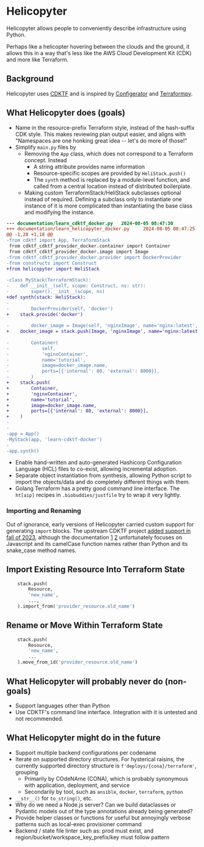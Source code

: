 # Helicopyter

Helicopyter allows people to conveniently describe infrastructure using Python.

Perhaps like a helicopter hovering between the clouds and the ground, it allows this in a way that's
less like the AWS Cloud Development Kit (CDK) and more like Terraform.

## Background
Helicopyter uses [CDKTF](https://github.com/hashicorp/terraform-cdk) and is inspired by
[Configerator](https://research.facebook.com/file/877841159827226/holistic-configuration-management-at-facebook.pdf) and
[Terraformpy](https://github.com/NerdWalletOSS/terraformpy).

## What Helicopyter does (goals)
- Name in the resource-prefix Terraform style, instead of the hash-suffix CDK style. This makes
  reviewing plan output easier, and aligns with "Namespaces are one honking great idea -- let's do
  more of those!"
- Simplify `main.py` files by
    * Removing the `App` class, which does not correspond to a Terraform concept. Instead
        - A string attribute provides name information
        - Resource-specific scopes are provided by `HeliStack.push()`
        - The `synth` method is replaced by a module-level function, and called from a central
          location instead of distributed boilerplate.
    * Making custom TerraformStack/HeliStack subclasses optional instead of required. Defining a
      subclass only to instantiate one instance of it is more complicated than instantiating the
      base class and modifying the instance.
```diff
--- documentation/learn_cdktf_docker.py   2024-08-05 08:47:30
+++ documentation/learn_helicopyter_docker.py     2024-08-05 08:47:25
@@ -1,28 +1,18 @@
-from cdktf import App, TerraformStack
 from cdktf_cdktf_provider_docker.container import Container
 from cdktf_cdktf_provider_docker.image import Image
-from cdktf_cdktf_provider_docker.provider import DockerProvider
-from constructs import Construct
+from helicopyter import HeliStack
 
-class MyStack(TerraformStack):
-    def __init__(self, scope: Construct, ns: str):
-        super().__init__(scope, ns)
+def synth(stack: HeliStack):
- 
-        DockerProvider(self, 'docker')
+    stack.provide('docker')
 
-        docker_image = Image(self, 'nginxImage', name='nginx:latest', keep_locally=False)
+    docker_image = stack.push(Image, 'nginxImage', name='nginx:latest', keep_locally=False)
 
-        Container(
-            self,
-            'nginxContainer',
-            name='tutorial',
-            image=docker_image.name,
-            ports=[{'internal': 80, 'external': 8000}],
-        )
+    stack.push(
+        Container,
+        'nginxContainer',
+        name='tutorial',
+        image=docker_image.name,
+        ports=[{'internal': 80, 'external': 8000}],
+    )
-
-
-app = App()
-MyStack(app, 'learn-cdktf-docker')
-
-app.synth()
```
- Enable hand-written and auto-generated Hashicorp Configuration Language (HCL) files to
  co-exist, allowing incremental adoption.
- Separate object instantiation from synthesis, allowing Python script to import the objects/data
  and do completely different things with them.
- Golang Terraform has a pretty good command line interface. The `ht[aip]` recipes in
  `.biobuddies/justfile` try to wrap it very lightly.

### Importing and Renaming
Out of ignorance, early versions of Helicopyter carried custom support for generating `import`
blocks. The upstream CDKTF project [added support in fall of 2023](
https://www.hashicorp.com/en/blog/cdktf-0-19-adds-support-for-config-driven-import-and-refactoring
), although the documentation [1](
https://developer.hashicorp.com/terraform/cdktf/concepts/resources#refactoring-renaming-resources
) [2](
https://developer.hashicorp.com/terraform/cdktf/examples-and-guides/refactoring#moving-renaming-resources-within-a-stack
) unfortunately focuses on Javascript and its camelCase function names rather than Python and its
snake_case method names.

## Import Existing Resource Into Terraform State
```python
    stack.push(
        Resource,
        'new_name',
        ...,
    ).import_from('provider_resource.old_name')
```

## Rename or Move Within Terraform State
```python
    stack.push(
        Resource,
        'new_name',
        ...
    ).move_from_id('provider_resource.old_name')
```

## What Helicopyter will probably never do (non-goals)
- Support languages other than Python
- Use CDKTF's command line interface. Integration with it is untested and not recommended.

## What Helicopyter might do in the future
- Support multiple backend configurations per codename
- Iterate on supported directory structures. For hysterical raisins, the currently supported
  directory structure is `f'deploys/{cona}/terraform'`, grouping
    * Primarily by COdeNAme (CONA), which is probably synonymous with application, deployment, and service
    * Secondarily by tool, such as `ansible`, `docker`, `terraform`, `python`
- `__str__()` for `to_string()`, etc.
- Why do we need a Node.js server? Can we build dataclasses or Pydantic models out of the type annotations already being
  generated?
- Provide helper classes or functions for useful but annoyingly verbose patterns such as local-exec provisioner command
- Backend / state file linter such as: prod must exist, and region/bucket/workspace_key_prefix/key must follow pattern

